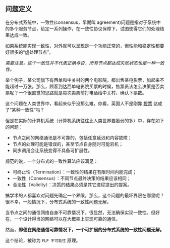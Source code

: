 ## 问题定义

在分布式系统中，一致性(consensus，早期叫 agreement)问题是指对于系统中的多个服务节点，给定一系列操作，在一致性协议保障下，试图使得它们的处理结果达成一致。

如果系统能实现一致性，对外就可以呈现是一个功能正常的，但性能和稳定性都要好很多的“虚处理节点”。

*需要注意，这个一致性并不代表正确与否，所有节点都达成失败状态也是一种一致性。*

举个例子，某公司旗下有西单和中关村的两个电影院，都出售某电影票，加起来不能超过一万张。那么，顾客到达西单电影院买票的时候，售票员该怎么决策是否卖票呢？一个很直觉的思路就是每次卖票前打电话给中关村，确认下票数。

这个问题在人类世界中，看起来似乎没那么难，你看，英国人不是刚靠 [投票](http://www.bbc.com/news/politics/eu_referendum/results) 达成了“某种一致性”吗？

但是在实际的计算机系统（计算机系统往往比人类世界要脆弱的多）中，存在如下的问题：

* 节点之间的网络通讯是不可靠的，包括任意延迟和内容故障；
* 节点的处理可能是错误的，甚至节点自身随时可能宕机；
* 同步调用会让系统变得不具备可扩展性。

规范的说，一个分布式的一致性算法应该满足：

* 可终止性（Termination）：一致性的结果在有限时间内能完成；
* 一致性（Consensus）：不同节点最终决策的结果应该相同；
* 合法性（Validity）：决策的结果必须是其它进程提出的提案。

搞学术的人都喜欢对问题先确定一个界限，那么，这个问题的最坏界限在哪里呢？很不幸，一般情况下，分布式系统的一致性问题无解。

当节点之间的通信网络自身不可靠情况下，很显然，无法确保实现一致性。但好在，一个设计得当的网络可以在大概率上实现可靠的通信。

然而，**即便在网络通信可靠情况下，一个可扩展的分布式系统的一致性问题无解。**

这个结论，被称为 `FLP 不可能性` 原理。



